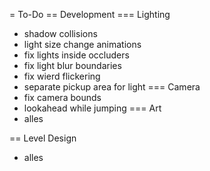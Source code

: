 = To-Do
== Development
=== Lighting
- shadow collisions
- light size change animations
- fix lights inside occluders
- fix light blur boundaries
- fix wierd flickering
- separate pickup area for light
=== Camera
- fix camera bounds
- lookahead while jumping
=== Art
- alles

== Level Design
- alles


